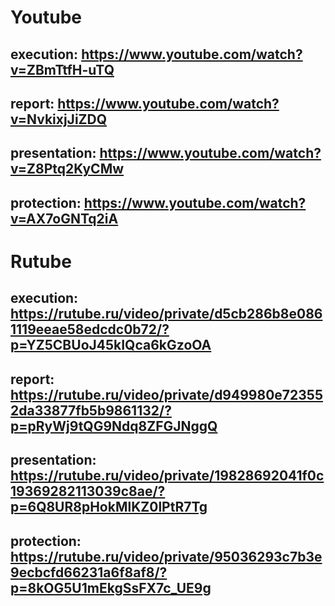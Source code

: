 # Youtube

## execution: https://www.youtube.com/watch?v=ZBmTtfH-uTQ

## report: https://www.youtube.com/watch?v=NvkixjJiZDQ

## presentation: https://www.youtube.com/watch?v=Z8Ptq2KyCMw

## protection: https://www.youtube.com/watch?v=AX7oGNTq2iA

# Rutube

## execution: https://rutube.ru/video/private/d5cb286b8e0861119eeae58edcdc0b72/?p=YZ5CBUoJ45kIQca6kGzoOA

## report: https://rutube.ru/video/private/d949980e723552da33877fb5b9861132/?p=pRyWj9tQG9Ndq8ZFGJNggQ

## presentation: https://rutube.ru/video/private/19828692041f0c19369282113039c8ae/?p=6Q8UR8pHokMlKZ0lPtR7Tg

## protection: https://rutube.ru/video/private/95036293c7b3e9ecbcfd66231a6f8af8/?p=8kOG5U1mEkgSsFX7c_UE9g